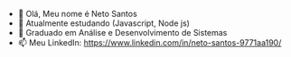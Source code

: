 - 👋 Olá, Meu nome é Neto Santos
- 👀 Atualmente estudando (Javascript, Node js) 
- 🌱 Graduado em Análise e Desenvolvimento de Sistemas
- 📫 Meu LinkedIn: https://www.linkedin.com/in/neto-santos-9771aa190/

<!---
SkaZZyN/SkaZZyN is a ✨ special ✨ repository because its `README.md` (this file) appears on your GitHub profile.
You can click the Preview link to take a look at your changes.
--->
